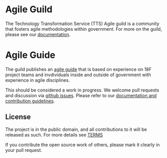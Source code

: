 # Agile Guild 
The Technology Transformation Service (TTS) Agile guild is a community that fosters agile methodologies within government. For more on the guild, please see our [documentation](https://github.com/18F/agile/blob/18f-pages/guild/guild-readme.md).

# Agile Guide
The guild publishes an [agile guide](https://agile.18f.gov) that is based on  experience on 18F project teams and invdividuals inside and outside of government with experience in agile disciplines.  

This should be considered a work in progress.  We welcome pull requests and discussion via [github issues](https://github.com/18F/agile/issues). Please refer to our [documentation and contribution guidelines](https://github.com/18F/agile/blob/18f-pages/CONTRIBUTING.md).

## License

The project is in the public domain, and all contributions to it will be released as such. For more details see [TERMS](TERMS.md)

If you contribute the open source work of others, please mark it clearly in your pull request.
